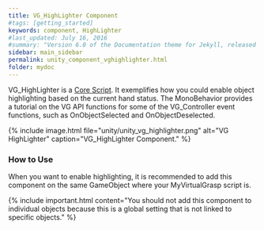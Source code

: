 ```yaml
---
title: VG_HighLighter Component
#tags: [getting_started]
keywords: component, HighLighter
#last_updated: July 16, 2016
#summary: "Version 6.0 of the Documentation theme for Jekyll, released July 4, 2016, implements relative links so you can view the files offline or on any server without configuring urls and baseurls. Additionally, you can store pages in subdirectories. Templates for alerts and images are available."
sidebar: main_sidebar
permalink: unity_component_vghighlighter.html
folder: mydoc
---
```


VG_HighLighter is a <a href="#" data-toggle="tooltip" data-original-title="{{site.data.glossary.CoreScript}}">Core Script</a>.
It exemplifies how you could enable object highlighting based on the current hand status. 
The MonoBehavior provides a tutorial on the VG API functions for some of the VG_Controller event functions, 
such as OnObjectSelected and OnObjectDeselected.

{% include image.html file="unity/unity_vg_highlighter.png" alt="VG HighLighter" caption="VG_HighLighter Component." %}

### How to Use

When you want to enable highlighting, it is recommended to add this component on the same GameObject where your MyVirtualGrasp script is.

{% include important.html content="You should not add this component to individual objects because this is a global setting that is not linked to specific objects." %}
